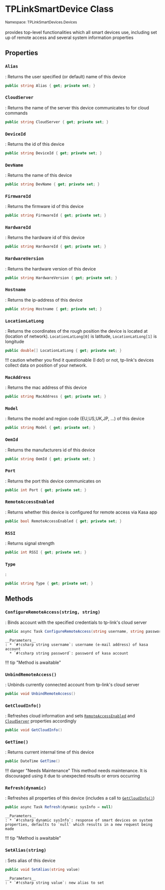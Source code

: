 # TPLinkSmartDevice Class
<small>Namespace: TPLinkSmartDevices.Devices</small><br/><br/>
provides top-level functionalities which all smart devices use, including set up of remote access and several system information properties

## Properties

### `Alias`
: Returns the user specified (or default) name of this device
``` csharp
public string Alias { get; private set; }
```

### `CloudServer`
: Returns the name of the server this device communicates to for cloud commands
``` csharp
public string CloudServer { get; private set; }
```

### `DeviceId`
: Returns the id of this device
``` csharp
public string DeviceId { get; private set; }
```

### `DevName`
: Returns the name of this device
``` csharp
public string DevName { get; private set; }
```

### `FirmwareId`
: Returns the firmware id of this device
``` csharp
public string FirmwareId { get; private set; }
```

### `HardwareId`
: Returns the hardware id of this device
``` csharp
public string HardwareId { get; private set; }
```

### `HardwareVersion`
: Returns the hardware version of this device
``` csharp
public string HardwareVersion { get; private set; }
```

### `Hostname`
: Returns the ip-address of this device
``` csharp
public string Hostname { get; private set; }
```

### `LocationLatLong`
: Returns the coordinates of the rough position the device is located at (location of network). `LocationLatLong[0]` is latitude, `LocationLatLong[1]` is longitude
``` csharp
public double[] LocationLatLong { get; private set; }
```

!!! caution 
    whether you find it questionable (I do!) or not, tp-link's devices collect data on position of your network. 


### `MacAddress`
: Returns the mac address of this device
``` csharp
public string MacAddress { get; private set; }
```

### `Model`
: Returns the model and region code (EU,US,UK,JP, ...) of this device
``` csharp
public string Model { get; private set; }
```

### `OemId`
: Returns the manufacturers id of this device
``` csharp
public string OemId { get; private set; }
```

### `Port`
: Returns the port this device communicates on
``` csharp
public int Port { get; private set; }
```

### `RemoteAccessEnabled`
: Returns whether this device is configured for remote access via Kasa app
``` csharp
public bool RemoteAccessEnabled { get; private set; }
```

### `RSSI`
: Returns signal strength 
``` csharp
public int RSSI { get; private set; } 
```

### `Type`
: 
``` csharp 
public string Type { get; private set; }
```

## Methods

### `ConfigureRemoteAccess(string, string)`
: Binds account with the specified credentials to tp-link's cloud server
  ``` csharp
  public async Task ConfigureRemoteAccess(string username, string password)
  ```

    __Parameters__
    : * `#!csharp string username`: username (e-mail address) of kasa account
      * `#!csharp string password`: password of kasa account

!!! tip "Method is awaitable" 

### `UnbindRemoteAccess()`
: Unbinds currently connected account from tp-link's cloud server
  ``` csharp
  public void UnbindRemoteAccess()
  ```

### `GetCloudInfo()`
: Refreshes cloud information and sets [`RemoteAccessEnabled`](#remoteaccessenabled) and [`CloudServer`](#cloudserver) properties accordingly
  ``` csharp
  public void GetCloudInfo()
  ```

### `GetTime()`
: Returns current internal time of this device 
  ``` csharp
  public DateTime GetTime()
  ```

!!! danger "Needs Maintenance" 
    This method needs maintenance. It is discouraged using it due to unexpected results or errors occurring

### `Refresh(dynamic)`
: Refreshes all properties of this device (includes a call to [`GetCloudInfo()`](#getcloudinfo))
  ``` csharp
  public async Task Refresh(dynamic sysInfo = null)
  ```

    __Parameters__
    : * `#!csharp dynamic sysInfo`: response of smart devices on system properties, defaults to `null` which results in a new request being made

!!! tip "Method is awaitable" 

### `SetAlias(string)`
: Sets alias of this device
  ``` csharp
  public void SetAlias(string value)
  ```

    __Parameters__
    : * `#!csharp string value`: new alias to set


<!-- ### `SetRemoteAccessEnabled(bool, string)`
: Enables/disables remote access by setting either tp-link's server or a bogus server to interrupt any communications to tp-link's cloud servers. 
  ``` csharp
  private void SetRemoteAccessEnabled(bool enabled, string server = "devs.tplinkcloud.com")
  ```

    __Parameters__
    : * `#!csharp bool enabled`: `true` enable, `false` disable remote access
      * `#!csharp string server`: server to receive cloud commands from, defaults to `devs.tplinkcloud.com`
 -->